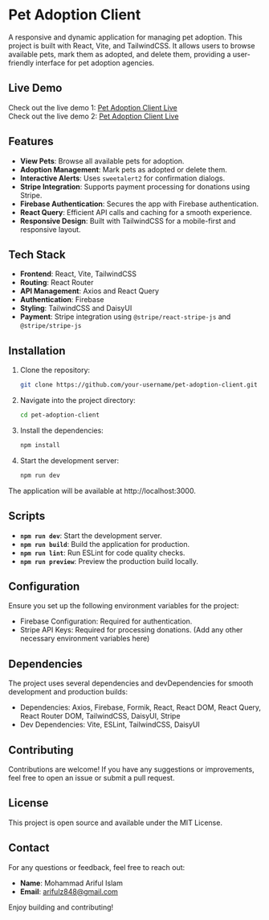 # Pet Adoption Client

A responsive and dynamic application for managing pet adoption. This project is built with React, Vite, and TailwindCSS. It allows users to browse available pets, mark them as adopted, and delete them, providing a user-friendly interface for pet adoption agencies.

## Live Demo

Check out the live demo 1: [Pet Adoption Client Live](https://pet-adoption-c569a.web.app)  
Check out the live demo 2: [Pet Adoption Client Live](https://pet-adoption9.netlify.app)  


## Features

- **View Pets**: Browse all available pets for adoption.
- **Adoption Management**: Mark pets as adopted or delete them.
- **Interactive Alerts**: Uses `sweetalert2` for confirmation dialogs.
- **Stripe Integration**: Supports payment processing for donations using Stripe.
- **Firebase Authentication**: Secures the app with Firebase authentication.
- **React Query**: Efficient API calls and caching for a smooth experience.
- **Responsive Design**: Built with TailwindCSS for a mobile-first and responsive layout.

## Tech Stack

- **Frontend**: React, Vite, TailwindCSS
- **Routing**: React Router
- **API Management**: Axios and React Query
- **Authentication**: Firebase
- **Styling**: TailwindCSS and DaisyUI
- **Payment**: Stripe integration using `@stripe/react-stripe-js` and `@stripe/stripe-js`

## Installation

1. Clone the repository:

   ```bash
   git clone https://github.com/your-username/pet-adoption-client.git

2. Navigate into the project directory:

    ```bash
    cd pet-adoption-client

3. Install the dependencies:

    ```bash
    npm install

4. Start the development server:

    ```bash
    npm run dev

The application will be available at http://localhost:3000.

## Scripts

* **`npm run dev`**: Start the development server.
* **`npm run build`**: Build the application for production.
* **`npm run lint`**: Run ESLint for code quality checks.
* **`npm run preview`**: Preview the production build locally.

## Configuration
Ensure you set up the following environment variables for the project:

   * Firebase Configuration: Required for authentication.
   * Stripe API Keys: Required for processing donations.
    (Add any other necessary environment variables here)

## Dependencies
The project uses several dependencies and devDependencies for smooth development and production builds:

   * Dependencies: Axios, Firebase, Formik, React, React DOM, React Query, React Router DOM, TailwindCSS, DaisyUI, Stripe
   * Dev Dependencies: Vite, ESLint, TailwindCSS, DaisyUI

## Contributing

Contributions are welcome! If you have any suggestions or improvements, feel free to open an issue or submit a pull request.

## License

This project is open source and available under the MIT License.

## Contact
For any questions or feedback, feel free to reach out:

- **Name**: Mohammad Ariful Islam
- **Email**: arifulz848@gmail.com

Enjoy building and contributing!
